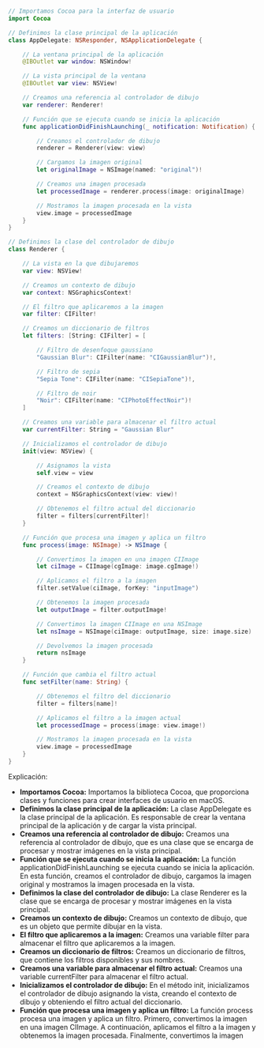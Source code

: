 ```swift

// Importamos Cocoa para la interfaz de usuario
import Cocoa

// Definimos la clase principal de la aplicación
class AppDelegate: NSResponder, NSApplicationDelegate {

    // La ventana principal de la aplicación
    @IBOutlet var window: NSWindow!

    // La vista principal de la ventana
    @IBOutlet var view: NSView!

    // Creamos una referencia al controlador de dibujo
    var renderer: Renderer!

    // Función que se ejecuta cuando se inicia la aplicación
    func applicationDidFinishLaunching(_ notification: Notification) {

        // Creamos el controlador de dibujo
        renderer = Renderer(view: view)

        // Cargamos la imagen original
        let originalImage = NSImage(named: "original")!

        // Creamos una imagen procesada
        let processedImage = renderer.process(image: originalImage)

        // Mostramos la imagen procesada en la vista
        view.image = processedImage
    }
}

// Definimos la clase del controlador de dibujo
class Renderer {

    // La vista en la que dibujaremos
    var view: NSView!

    // Creamos un contexto de dibujo
    var context: NSGraphicsContext!

    // El filtro que aplicaremos a la imagen
    var filter: CIFilter!

    // Creamos un diccionario de filtros
    let filters: [String: CIFilter] = [

        // Filtro de desenfoque gaussiano
        "Gaussian Blur": CIFilter(name: "CIGaussianBlur")!,

        // Filtro de sepia
        "Sepia Tone": CIFilter(name: "CISepiaTone")!,

        // Filtro de noir
        "Noir": CIFilter(name: "CIPhotoEffectNoir")!
    ]

    // Creamos una variable para almacenar el filtro actual
    var currentFilter: String = "Gaussian Blur"

    // Inicializamos el controlador de dibujo
    init(view: NSView) {

        // Asignamos la vista
        self.view = view

        // Creamos el contexto de dibujo
        context = NSGraphicsContext(view: view)!

        // Obtenemos el filtro actual del diccionario
        filter = filters[currentFilter]!
    }

    // Función que procesa una imagen y aplica un filtro
    func process(image: NSImage) -> NSImage {

        // Convertimos la imagen en una imagen CIImage
        let ciImage = CIImage(cgImage: image.cgImage!)

        // Aplicamos el filtro a la imagen
        filter.setValue(ciImage, forKey: "inputImage")

        // Obtenemos la imagen procesada
        let outputImage = filter.outputImage!

        // Convertimos la imagen CIImage en una NSImage
        let nsImage = NSImage(ciImage: outputImage, size: image.size)

        // Devolvemos la imagen procesada
        return nsImage
    }

    // Función que cambia el filtro actual
    func setFilter(name: String) {

        // Obtenemos el filtro del diccionario
        filter = filters[name]!

        // Aplicamos el filtro a la imagen actual
        let processedImage = process(image: view.image!)

        // Mostramos la imagen procesada en la vista
        view.image = processedImage
    }
}

```

Explicación:

* **Importamos Cocoa:** Importamos la biblioteca Cocoa, que proporciona clases y funciones para crear interfaces de usuario en macOS.
* **Definimos la clase principal de la aplicación:** La clase AppDelegate es la clase principal de la aplicación. Es responsable de crear la ventana principal de la aplicación y de cargar la vista principal.
* **Creamos una referencia al controlador de dibujo:** Creamos una referencia al controlador de dibujo, que es una clase que se encarga de procesar y mostrar imágenes en la vista principal.
* **Función que se ejecuta cuando se inicia la aplicación:** La función applicationDidFinishLaunching se ejecuta cuando se inicia la aplicación. En esta función, creamos el controlador de dibujo, cargamos la imagen original y mostramos la imagen procesada en la vista.
* **Definimos la clase del controlador de dibujo:** La clase Renderer es la clase que se encarga de procesar y mostrar imágenes en la vista principal.
* **Creamos un contexto de dibujo:** Creamos un contexto de dibujo, que es un objeto que permite dibujar en la vista.
* **El filtro que aplicaremos a la imagen:** Creamos una variable filter para almacenar el filtro que aplicaremos a la imagen.
* **Creamos un diccionario de filtros:** Creamos un diccionario de filtros, que contiene los filtros disponibles y sus nombres.
* **Creamos una variable para almacenar el filtro actual:** Creamos una variable currentFilter para almacenar el filtro actual.
* **Inicializamos el controlador de dibujo:** En el método init, inicializamos el controlador de dibujo asignando la vista, creando el contexto de dibujo y obteniendo el filtro actual del diccionario.
* **Función que procesa una imagen y aplica un filtro:** La función process procesa una imagen y aplica un filtro. Primero, convertimos la imagen en una imagen CIImage. A continuación, aplicamos el filtro a la imagen y obtenemos la imagen procesada. Finalmente, convertimos la imagen
